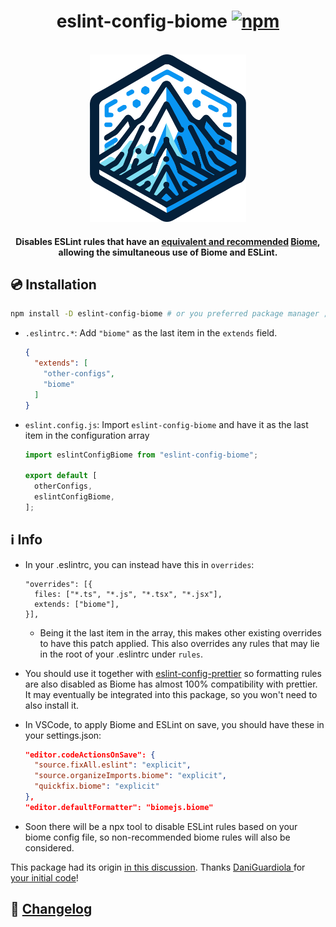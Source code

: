 <div align="center">

# eslint-config-biome [![npm](https://img.shields.io/npm/v/eslint-config-biome)](https://www.npmjs.com/package/eslint-config-biome)

</br>

<img src="logo.svg" alt="logo" width="250"/>

</br>

#### Disables ESLint rules that have an [**equivalent and recommended**](https://github.com/biomejs/biome/discussions/3) [Biome](https://biomejs.dev/), allowing the simultaneous use of Biome and ESLint.

</div>

## 💿 Installation

```bash
npm install -D eslint-config-biome # or you preferred package manager ;)
```

- `.eslintrc.*`: Add `"biome"` as the last item in the `extends` field.

    ```json
    {
      "extends": [
        "other-configs",
        "biome"
      ]
    }
    ```

- `eslint.config.js`: Import `eslint-config-biome` and have it as the last item in the configuration array

    ```js
    import eslintConfigBiome from "eslint-config-biome";

    export default [
      otherConfigs,
      eslintConfigBiome,
    ];
    ```

## ℹ️ Info

- In your .eslintrc, you can instead have this in `overrides`:

    ```
    "overrides": [{
      files: ["*.ts", "*.js", "*.tsx", "*.jsx"],
      extends: ["biome"],
    }],
    ```

    - Being it the last item in the array, this makes other existing overrides to have this patch applied. This also overrides any rules that may lie in the root of your .eslintrc under `rules`.

- You should use it together with [eslint-config-prettier](https://github.com/prettier/eslint-config-prettier) so formatting rules are also disabled as Biome has almost 100% compatibility with prettier. It may eventually be integrated into this package, so you won't need to also install it.

- In VSCode, to apply Biome and ESLint on save, you should have these in your settings.json:

    ```json
    "editor.codeActionsOnSave": {
      "source.fixAll.eslint": "explicit",
      "source.organizeImports.biome": "explicit",
      "quickfix.biome": "explicit"
    },
    "editor.defaultFormatter": "biomejs.biome"
    ```

- Soon there will be a npx tool to disable ESLint rules based on your biome config file, so non-recommended biome rules will also be considered.

This package had its origin [in this discussion](https://github.com/biomejs/biome/discussions/3#discussioncomment-7876363). Thanks [DaniGuardiola
](https://github.com/DaniGuardiola) for [your initial code](https://github.com/biomejs/biome/discussions/3#discussioncomment-7910787)!


## 📰 [Changelog](CHANGELOG.md)
